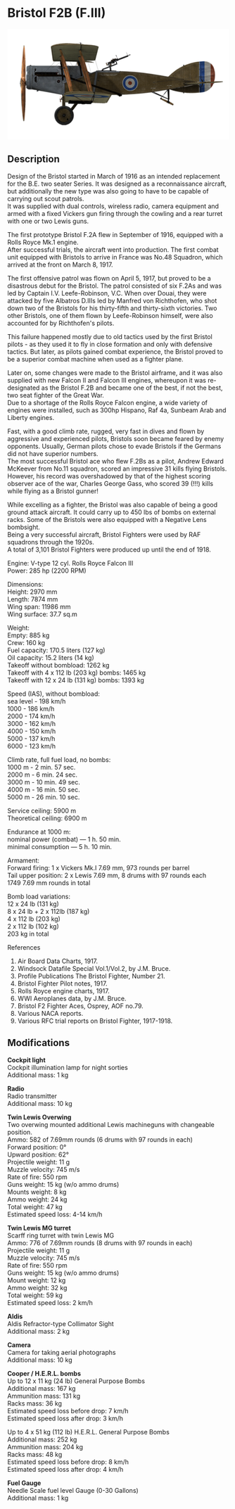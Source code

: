 # Bristol F2B (F.III)

![bristolf2bf3](../images/planes/bristolf2bf3.png)

## Description

Design of the Bristol started in March of 1916 as an intended replacement for the B.E. two seater Series. It was designed as a reconnaissance aircraft, but additionally the new type was also going to have to be capable of carrying out scout patrols.  
It was supplied with dual controls, wireless radio, camera equipment and armed with a fixed Vickers gun firing through the cowling and a rear turret with one or two Lewis guns.  
  
The first prototype Bristol F.2A flew in September of 1916, equipped with a Rolls Royce Mk.1 engine.  
After successful trials, the aircraft went into production. The first combat unit equipped with Bristols to arrive in France was No.48 Squadron, which arrived at the front on March 8, 1917.  
  
The first offensive patrol was flown on April 5, 1917, but proved to be a disastrous debut for the Bristol. The patrol consisted of six F.2As and was led by Captain I.V. Leefe-Robinson, V.C. When over Douai, they were attacked by five Albatros D.IIIs led by Manfred von Richthofen, who shot down two of the Bristols for his thirty-fifth and thirty-sixth victories. Two other Bristols, one of them flown by Leefe-Robinson himself, were also accounted for by Richthofen\'s pilots.  
  
This failure happened mostly due to old tactics used by the first Bristol pilots - as they used it to fly in close formation and only with defensive tactics. But later, as pilots gained combat experience, the Bristol proved to be a superior combat machine when used as a fighter plane.  
  
Later on, some changes were made to the Bristol airframe, and it was also supplied with new Falcon II and Falcon III engines, whereupon it was re-designated as the Bristol F.2B and became one of the best, if not the best, two seat fighter of the Great War.  
Due to a shortage of the Rolls Royce Falcon engine, a wide variety of engines were installed, such as 300hp Hispano, Raf 4a, Sunbeam Arab and Liberty engines.  
  
Fast, with a good climb rate, rugged, very fast in dives and flown by aggressive and experienced pilots, Bristols soon became feared by enemy opponents. Usually, German pilots chose to evade Bristols if the Germans did not have superior numbers.  
The most successful Bristol ace who flew F.2Bs as a pilot, Andrew Edward McKeever from No.11 squadron, scored an impressive 31 kills flying Bristols. However, his record was overshadowed by that of the highest scoring observer ace of the war, Charles George Gass, who scored 39 (!!!) kills while flying as a Bristol gunner!  
  
While excelling as a fighter, the Bristol was also capable of being a good ground attack aircraft. It could carry up to 450 lbs of bombs on external racks. Some of the Bristols were also equipped with a Negative Lens bombsight.  
Being a very successful aircraft, Bristol Fighters were used by RAF squadrons through the 1920s.  
A total of 3,101 Bristol Fighters were produced up until the end of 1918.  
  
Engine: V-type 12 cyl. Rolls Royce Falcon III  
Power: 285 hp (2200 RPM)  
  
Dimensions:  
Height: 2970 mm  
Length: 7874 mm  
Wing span: 11986 mm  
Wing surface: 37.7 sq.m  
  
Weight:  
Empty: 885 kg  
Crew: 160 kg  
Fuel capacity: 170.5 liters (127 kg)  
Oil capacity: 15.2 liters (14 kg)  
Takeoff without bombload: 1262 kg  
Takeoff with 4 x 112 lb (203 kg) bombs: 1465 kg  
Takeoff with 12 x 24 lb (131 kg) bombs: 1393 kg  
  
Speed (IAS), without bombload:  
sea level - 198 km/h  
1000 - 186 km/h  
2000 - 174 km/h  
3000 - 162 km/h  
4000 - 150 km/h  
5000 - 137 km/h  
6000 - 123 km/h  
  
Climb rate, full fuel load, no bombs:  
1000 m -  2 min. 57 sec.  
2000 m -  6 min. 24 sec.  
3000 m - 10 min. 49 sec.  
4000 m - 16 min. 50 sec.  
5000 m - 26 min. 10 sec.  
  
Service ceiling: 5900 m  
Theoretical ceiling: 6900 m  
  
Endurance at 1000 m:  
nominal power (combat) — 1 h. 50 min.  
minimal consumption — 5 h. 10 min.  
  
Armament:  
Forward firing: 1 x Vickers Mk.I 7.69 mm, 973 rounds per barrel  
Tail upper position: 2 x Lewis 7.69 mm, 8 drums with 97 rounds each  
1749 7.69 mm rounds in total  
  
Bomb load variations:  
12 x 24 lb (131 kg)  
8 x 24 lb + 2 x 112lb (187 kg)  
4 x 112 lb (203 kg)  
2 x 112 lb (102 kg)  
203 kg in total  
  
References  
1) Air Board Data Charts, 1917.  
2) Windsock Datafile Special Vol.1/Vol.2, by J.M. Bruce.  
3) Profile Publications The Bristol Fighter, Number 21.  
4) Bristol Fighter Pilot notes, 1917.  
5) Rolls Royce engine charts, 1917.  
6) WWI Aeroplanes data, by J.M. Bruce.  
7) Bristol F2 Fighter Aces, Osprey, AOF no.79.  
8) Various NACA reports.  
9) Various RFC trial reports on Bristol Fighter, 1917-1918.

## Modifications

**Cockpit light**  
Cockpit illumination lamp for night sorties  
Additional mass: 1 kg

**Radio**  
Radio transmitter  
Additional mass: 10 kg

**Twin Lewis Overwing**  
Two overwing mounted additional Lewis machineguns with changeable position.  
Ammo: 582 of 7.69mm rounds (6 drums with 97 rounds in each)  
Forward position: 0°  
Upward position: 62°  
Projectile weight: 11 g  
Muzzle velocity: 745 m/s  
Rate of fire: 550 rpm  
Guns weight: 15 kg (w/o ammo drums)  
Mounts weight: 8 kg  
Ammo weight: 24 kg  
Total weight: 47 kg  
Estimated speed loss: 4-14 km/h

**Twin Lewis MG turret**  
Scarff ring turret with twin Lewis MG  
Ammo: 776 of 7.69mm rounds (8 drums with 97 rounds in each)  
Projectile weight: 11 g  
Muzzle velocity: 745 m/s  
Rate of fire: 550 rpm  
Guns weight: 15 kg (w/o ammo drums)  
Mount weight: 12 kg  
Ammo weight: 32 kg  
Total weight: 59 kg  
Estimated speed loss: 2 km/h

**Aldis**  
Aldis Refractor-type Collimator Sight  
Additional mass: 2 kg

**Camera**  
Camera for taking aerial photographs  
Additional mass: 10 kg

**Cooper / H.E.R.L. bombs**  
Up to 12 x 11 kg (24 lb) General Purpose Bombs  
Additional mass: 167 kg  
Ammunition mass: 131 kg  
Racks mass: 36 kg  
Estimated speed loss before drop: 7 km/h  
Estimated speed loss after drop: 3 km/h  
  
Up to 4 x 51 kg (112 lb) H.E.R.L. General Purpose Bombs  
Additional mass: 252 kg  
Ammunition mass: 204 kg  
Racks mass: 48 kg  
Estimated speed loss before drop: 8 km/h  
Estimated speed loss after drop: 4 km/h

**Fuel Gauge**  
Needle Scale fuel level Gauge (0-30 Gallons)  
Additional mass: 1 kg
